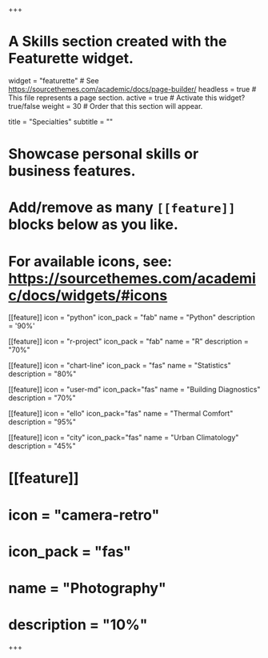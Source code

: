 +++
# A Skills section created with the Featurette widget.
widget = "featurette"  # See https://sourcethemes.com/academic/docs/page-builder/
headless = true  # This file represents a page section.
active = true  # Activate this widget? true/false
weight = 30  # Order that this section will appear.

title = "Specialties"
subtitle = ""

# Showcase personal skills or business features.
# 
# Add/remove as many `[[feature]]` blocks below as you like.
# 
# For available icons, see: https://sourcethemes.com/academic/docs/widgets/#icons
[[feature]]
  icon = "python"
  icon_pack = "fab"
  name = "Python"
  description = '90%'

[[feature]]
  icon = "r-project"
  icon_pack = "fab"
  name = "R"
  description = "70%"

[[feature]]
  icon = "chart-line"
  icon_pack = "fas"
  name = "Statistics"
  description = "80%"  

[[feature]]
  icon = "user-md"
  icon_pack="fas"
  name = "Building Diagnostics"
  description = "70%"
  

[[feature]]
  icon = "ello"
  icon_pack="fas"
  name = "Thermal Comfort"
  description = "95%"


[[feature]]
  icon = "city"
  icon_pack="fas"
  name = "Urban Climatology"
  description = "45%"


# 
# [[feature]]
#   icon = "camera-retro"
#   icon_pack = "fas"
#   name = "Photography"
#   description = "10%"

+++
